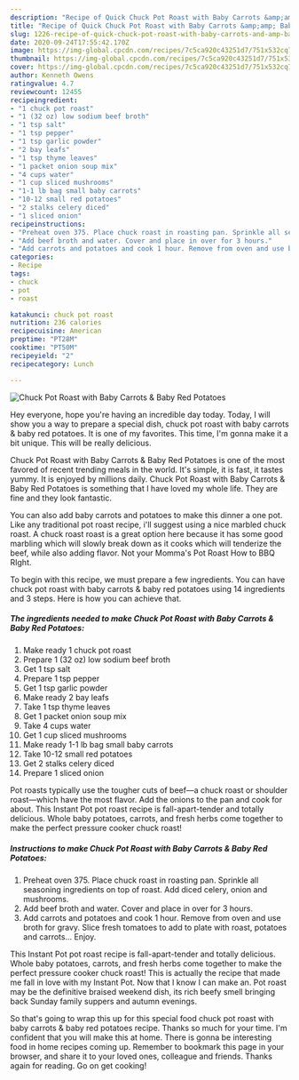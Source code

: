 ```yaml
---
description: "Recipe of Quick Chuck Pot Roast with Baby Carrots &amp;amp; Baby Red Potatoes"
title: "Recipe of Quick Chuck Pot Roast with Baby Carrots &amp;amp; Baby Red Potatoes"
slug: 1226-recipe-of-quick-chuck-pot-roast-with-baby-carrots-and-amp-baby-red-potatoes
date: 2020-09-24T17:55:42.170Z
image: https://img-global.cpcdn.com/recipes/7c5ca920c43251d7/751x532cq70/chuck-pot-roast-with-baby-carrots-baby-red-potatoes-recipe-main-photo.jpg
thumbnail: https://img-global.cpcdn.com/recipes/7c5ca920c43251d7/751x532cq70/chuck-pot-roast-with-baby-carrots-baby-red-potatoes-recipe-main-photo.jpg
cover: https://img-global.cpcdn.com/recipes/7c5ca920c43251d7/751x532cq70/chuck-pot-roast-with-baby-carrots-baby-red-potatoes-recipe-main-photo.jpg
author: Kenneth Owens
ratingvalue: 4.7
reviewcount: 12455
recipeingredient:
- "1 chuck pot roast"
- "1 (32 oz) low sodium beef broth"
- "1 tsp salt"
- "1 tsp pepper"
- "1 tsp garlic powder"
- "2 bay leafs"
- "1 tsp thyme leaves"
- "1 packet onion soup mix"
- "4 cups water"
- "1 cup sliced mushrooms"
- "1-1 lb bag small baby carrots"
- "10-12 small red potatoes"
- "2 stalks celery diced"
- "1 sliced onion"
recipeinstructions:
- "Preheat oven 375. Place chuck roast in roasting pan. Sprinkle all seasoning ingredients on top of roast. Add diced celery, onion and mushrooms."
- "Add beef broth and water. Cover and place in over for 3 hours."
- "Add carrots and potatoes and cook 1 hour. Remove from oven and use broth for gravy. Slice fresh tomatoes to add to plate with roast, potatoes and carrots... Enjoy."
categories:
- Recipe
tags:
- chuck
- pot
- roast

katakunci: chuck pot roast 
nutrition: 236 calories
recipecuisine: American
preptime: "PT28M"
cooktime: "PT50M"
recipeyield: "2"
recipecategory: Lunch

---
```



![Chuck Pot Roast with Baby Carrots &amp; Baby Red Potatoes](https://img-global.cpcdn.com/recipes/7c5ca920c43251d7/751x532cq70/chuck-pot-roast-with-baby-carrots-baby-red-potatoes-recipe-main-photo.jpg)

Hey everyone, hope you're having an incredible day today. Today, I will show you a way to prepare a special dish, chuck pot roast with baby carrots &amp; baby red potatoes. It is one of my favorites. This time, I'm gonna make it a bit unique. This will be really delicious.

Chuck Pot Roast with Baby Carrots &amp; Baby Red Potatoes is one of the most favored of recent trending meals in the world. It's simple, it is fast, it tastes yummy. It is enjoyed by millions daily. Chuck Pot Roast with Baby Carrots &amp; Baby Red Potatoes is something that I have loved my whole life. They are fine and they look fantastic.

You can also add baby carrots and potatoes to make this dinner a one pot. Like any traditional pot roast recipe, i&#39;ll suggest using a nice marbled chuck roast. A chuck roast roast is a great option here because it has some good marbling which will slowly break down as it cooks which will tenderize the beef, while also adding flavor. Not your Momma&#39;s Pot Roast How to BBQ RIght.


To begin with this recipe, we must prepare a few ingredients. You can have chuck pot roast with baby carrots &amp; baby red potatoes using 14 ingredients and 3 steps. Here is how you can achieve that.

<!--inarticleads1-->

##### The ingredients needed to make Chuck Pot Roast with Baby Carrots &amp; Baby Red Potatoes:

1. Make ready 1 chuck pot roast
1. Prepare 1 (32 oz) low sodium beef broth
1. Get 1 tsp salt
1. Prepare 1 tsp pepper
1. Get 1 tsp garlic powder
1. Make ready 2 bay leafs
1. Take 1 tsp thyme leaves
1. Get 1 packet onion soup mix
1. Take 4 cups water
1. Get 1 cup sliced mushrooms
1. Make ready 1-1 lb bag small baby carrots
1. Take 10-12 small red potatoes
1. Get 2 stalks celery diced
1. Prepare 1 sliced onion


Pot roasts typically use the tougher cuts of beef—a chuck roast or shoulder roast—which have the most flavor. Add the onions to the pan and cook for about. This Instant Pot pot roast recipe is fall-apart-tender and totally delicious. Whole baby potatoes, carrots, and fresh herbs come together to make the perfect pressure cooker chuck roast! 

<!--inarticleads2-->

##### Instructions to make Chuck Pot Roast with Baby Carrots &amp; Baby Red Potatoes:

1. Preheat oven 375. Place chuck roast in roasting pan. Sprinkle all seasoning ingredients on top of roast. Add diced celery, onion and mushrooms.
1. Add beef broth and water. Cover and place in over for 3 hours.
1. Add carrots and potatoes and cook 1 hour. Remove from oven and use broth for gravy. Slice fresh tomatoes to add to plate with roast, potatoes and carrots... Enjoy.


This Instant Pot pot roast recipe is fall-apart-tender and totally delicious. Whole baby potatoes, carrots, and fresh herbs come together to make the perfect pressure cooker chuck roast! This is actually the recipe that made me fall in love with my Instant Pot. Now that I know I can make an. Pot roast may be the definitive braised weekend dish, its rich beefy smell bringing back Sunday family suppers and autumn evenings. 

So that's going to wrap this up for this special food chuck pot roast with baby carrots &amp; baby red potatoes recipe. Thanks so much for your time. I'm confident that you will make this at home. There is gonna be interesting food in home recipes coming up. Remember to bookmark this page in your browser, and share it to your loved ones, colleague and friends. Thanks again for reading. Go on get cooking!
